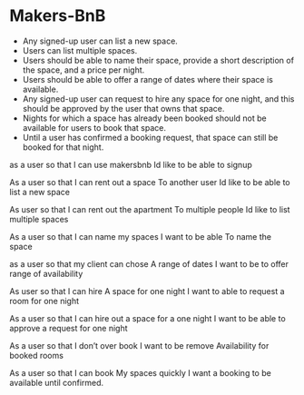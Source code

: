 # Makers-BnB
* Any signed-up user can list a new space.
* Users can list multiple spaces.
* Users should be able to name their space, provide a short description of the space, and a price per night.
* Users should be able to offer a range of dates where their space is available.
* Any signed-up user can request to hire any space for one night, and this should be approved by the user that owns that space.
* Nights for which a space has already been booked should not be available for users to book that space.
* Until a user has confirmed a booking request, that space can still be booked for that night.

as a user so that I can use makersbnb
Id like to be able to signup

As a user so that I can rent out a space
To another user
Id like to be able to list a new space


As user so that I can rent out the apartment
To multiple people
Id like to list multiple spaces

As a user so that I can name my spaces
I want to be able
To name the space

as a user so that my client can chose
A range of dates
I want to be to offer range of availability

As user  so that I can hire
A space for one night
I want to able to request a room for one night

As a user so that I can hire out a space for a one night
I want to be able to approve a request for one night

As a user so that I don’t over book
I want to be remove
Availability for booked rooms

As a user so that I can book
My spaces quickly
I want a booking to be available until confirmed.
